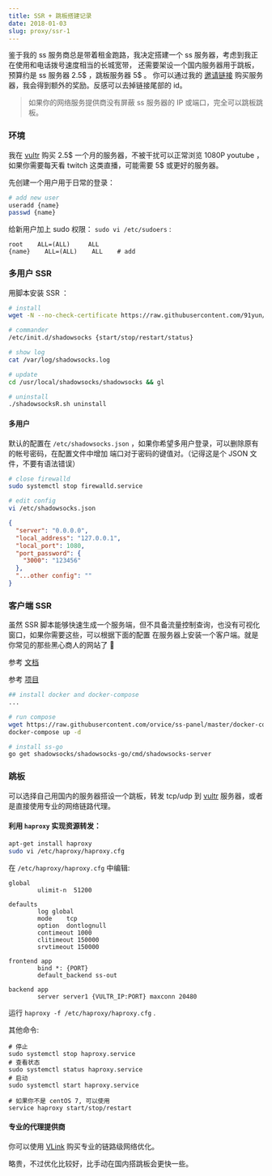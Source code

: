 ```yaml
---
title: SSR + 跳板搭建记录
date: 2018-01-03
slug: proxy/ssr-1
---
```


鉴于我的 ss 服务商总是带着租金跑路，我决定搭建一个 ss 服务器，考虑到我正在使用和电话拨号速度相当的长城宽带，
还需要架设一个国内服务器用于跳板，预算约是 ss 服务器 2.5$ ，跳板服务器 5$ 。
你可以通过我的 [邀请链接](https://www.vultr.com/?ref=7213278) 购买服务器，我会得到额外的奖励。反感可以去掉链接尾部的 id。


> 如果你的网络服务提供商没有屏蔽 ss 服务器的 IP 或端口，完全可以跳板跳板。

### 环境
我在 [vultr](https://www.vultr.com/?ref=7213278) 购买 2.5$ 一个月的服务器，不被干扰可以正常浏览 1080P youtube ，如果你需要每天看 twitch 这类直播，可能需要 5$ 或更好的服务器。

先创建一个用户用于日常的登录：
```bash
# add new user
useradd {name}
passwd {name}

```   
给新用户加上 sudo 权限：
`sudo vi /etc/sudoers` :
```shell  
root    ALL=(ALL)     ALL
{name}    ALL=(ALL)    ALL    # add
```  

### 多用户 SSR
用脚本安装 SSR ：
```bash
# install  
wget -N --no-check-certificate https://raw.githubusercontent.com/91yun/shadowsocks_install/master/shadowsocksR.sh && bash shadowsocksR.sh

# commander  
/etc/init.d/shadowsocks {start/stop/restart/status}

# show log  
cat /var/log/shadowsocks.log

# update  
cd /usr/local/shadowsocks/shadowsocks && gl

# uninstall
./shadowsocksR.sh uninstall
```

#### 多用户
默认的配置在 `/etc/shadowsocks.json` ，如果你希望多用户登录，可以删除原有的帐号密码，在配置文件中增加
端口对于密码的键值对。（记得这是个 JSON 文件，不要有语法错误）

```bash
# close firewalld
sudo systemctl stop firewalld.service

# edit config
vi /etc/shadowsocks.json
```
```json
{
  "server": "0.0.0.0",
  "local_address": "127.0.0.1",
  "local_port": 1080,
  "port_password": {
    "3000": "123456"
  },
  "...other config": ""
}
```  

### 客户端 SSR
虽然 SSR 脚本能够快速生成一个服务端，但不具备流量控制查询，也没有可视化窗口，如果你需要这些，可以根据下面的配置
在服务器上安装一个客户端。就是你常见的那些黑心商人的网站了 🤔

参考 [文档](https://sspanel.xyz/docs)

参考 [项目](https://github.com/shadowsocks/shadowsocks-go)

```bash
## install docker and docker-compose
...

# run compose
wget https://raw.githubusercontent.com/orvice/ss-panel/master/docker-compose.yml
docker-compose up -d

# install ss-go  
go get shadowsocks/shadowsocks-go/cmd/shadowsocks-server

```


### 跳板
可以选择自己用国内的服务器搭设一个跳板，转发 tcp/udp 到 [vultr](https://www.vultr.com/?ref=7213278) 服务器，或者是直接使用专业的网络链路代理。


#### 利用 `haproxy` 实现资源转发：

```bash
apt-get install haproxy
sudo vi /etc/haproxy/haproxy.cfg
```

在 `/etc/haproxy/haproxy.cfg` 中编辑:

```
global
        ulimit-n  51200

defaults
        log	global
        mode	tcp
        option	dontlognull
        contimeout 1000
        clitimeout 150000
        srvtimeout 150000

frontend app
        bind *: {PORT}
        default_backend ss-out

backend app
        server server1 {VULTR_IP:PORT} maxconn 20480
```

运行 `haproxy -f /etc/haproxy/haproxy.cfg` .

其他命令:
```
# 停止
sudo systemctl stop haproxy.service
# 查看状态
sudo systemctl status haproxy.service
# 启动
sudo systemctl start haproxy.service

# 如果你不是 centOS 7, 可以使用
service haproxy start/stop/restart
```

#### 专业的代理提供商

你可以使用 [VLink](https://vnet.link/?rc=52957) 购买专业的链路级网络优化。

略贵，不过优化比较好，比手动在国内搭跳板会更快一些。





